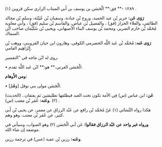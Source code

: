 ١٢٨٩ -** فق:** الْحَسَن بن يوسف بن أَبي المنتاب الرازي سكن قزوين (١) .

**رَوَى عَن:** جرير بْن عبد الحميد، وروح بْن عبادة، وسفيان بْن عُيَيْنَة، وسلم بْن مجالد الطائفي، والعلاء الخزاز (فق) ، والفضيل بْن عياض، والقاسم بْن سليم (فق) ، وأبي معاوية مُحَمَّد بْن خازم الضرير، ومحمد بْن يوسف البناء الأصبهاني، ويحيى بْن سُلَيْمان صاحب ابْن السماك.

**رَوَى عَنه:** مُحَمَّد بْن عَبد اللَّه الحضرمي الكوفي، وهارون ابن حيان القزويني، ووهب بْن إِبْرَاهِيم الفامي.

روى له ابْن ماجه في "التفسير.

• الْحَسَن العرني،** هو:** ابْن عَبد اللَّه تقدم.

**ومن الأَوهام:**

• [وَهْمٌ] الْحَسَن مولى بني نوفل.

**عَن:** ابن عباس (س) فِي الأمة تكون تحت العبد فيطلقها تطليقتين ثم يعتقان.. (الحديث) (٢) .**وعَنه:** عُمَر بْن معتب (س) .

هكذا رواه النَّسَائي (١) عَنْ مُحَمَّد بْن رافع عن عَبْد الرزاق عن معمر، عن يحيى بْن أَبي كثير، عن عُمَر بْن معتب. وهو وهم.

**ورواه غير واحد عن عَبْد الرزاق فقالوا:** عَن أبي الْحَسَن (٢) وهو الصواب، وسيأتي في موضعه إن شاء الله.

**وعَنه:** رزين بْن عقبة (عس) في ترجمة رزين.